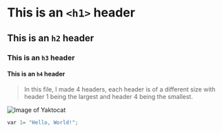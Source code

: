 # This is an `<h1>` header
## This is an `h2` header
### This is an `h3` header
#### This is an `h4` header





>In this file, I made 4 headers, each header is of a different size with header 1 being the largest and header 4 being the smallest.

![Image of Yaktocat](https://octodex.github.com/images/yaktocat.png)

```python
var 1= "Hello, World!";
```
